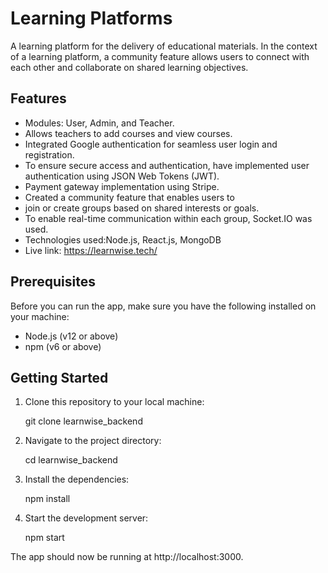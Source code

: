 # Learning Platforms

A learning platform for the delivery of educational
materials. In the context of a learning platform, a
community feature allows users to connect with each
other and collaborate on shared learning objectives.

## Features

- Modules: User, Admin, and Teacher.
- Allows teachers to add courses and view courses.
- Integrated Google authentication for seamless user login and registration.
- To ensure secure access and authentication, have implemented user authentication using JSON Web Tokens (JWT).
- Payment gateway implementation using Stripe.
- Created a community feature that enables users to
- join or create groups based on shared interests or goals.
- To enable real-time communication within each group, Socket.IO was used.
- Technologies used:Node.js, React.js, MongoDB
- Live link: https://learnwise.tech/


## Prerequisites

Before you can run the app, make sure you have the following installed on your machine:

- Node.js (v12 or above)
- npm (v6 or above)

## Getting Started

1. Clone this repository to your local machine:

   git clone  learnwise_backend

2. Navigate to the project directory:

   cd learnwise_backend

3. Install the dependencies:

   npm install

4. Start the development server:

   npm start

The app should now be running at http://localhost:3000.

